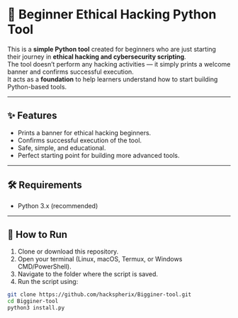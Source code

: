 # 🔐 Beginner Ethical Hacking Python Tool

This is a **simple Python tool** created for beginners who are just starting their journey in **ethical hacking and cybersecurity scripting**.  
The tool doesn’t perform any hacking activities — it simply prints a welcome banner and confirms successful execution.  
It acts as a **foundation** to help learners understand how to start building Python-based tools.

---

## ✨ Features
- Prints a banner for ethical hacking beginners.
- Confirms successful execution of the tool.
- Safe, simple, and educational.
- Perfect starting point for building more advanced tools.

---

## 🛠️ Requirements
- Python 3.x (recommended)

---

## 🚀 How to Run
1. Clone or download this repository.  
2. Open your terminal (Linux, macOS, Termux, or Windows CMD/PowerShell).  
3. Navigate to the folder where the script is saved.  
4. Run the script using:

```bash
git clone https://github.com/hackspherix/Bigginer-tool.git
cd Bigginer-tool
python3 install.py
